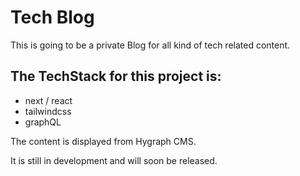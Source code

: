# Tech Blog

This is going to be a private Blog for all kind of tech related content.

## The TechStack for this project is: 

- next / react
- tailwindcss
- graphQL

The content is displayed from Hygraph CMS.

It is still in development and will soon be released. 
